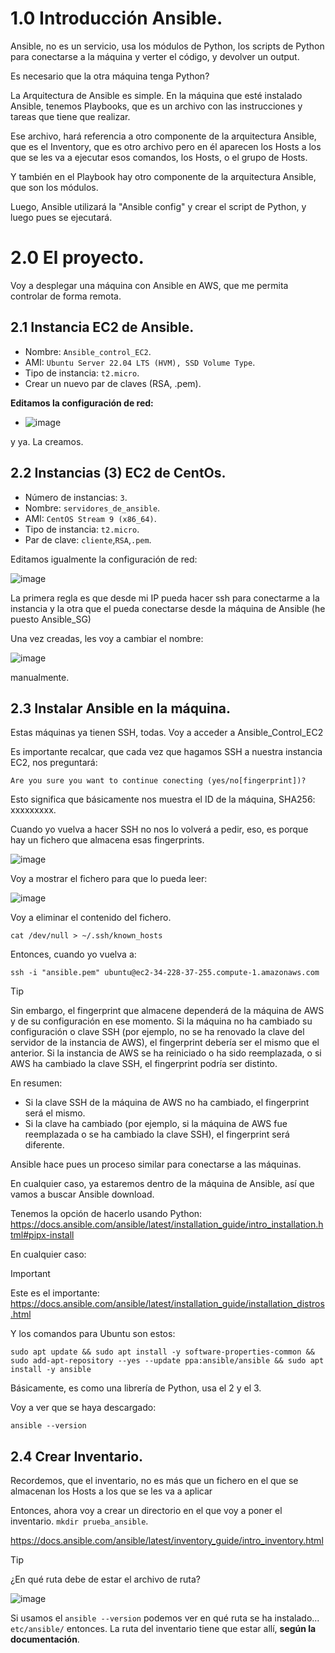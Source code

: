 # 1.0 Introducción Ansible.

Ansible, no es un servicio, usa los módulos de Python, los scripts de Python para conectarse a la máquina y verter el código, y devolver un output.

Es necesario que la otra máquina tenga Python?

La Arquitectura de Ansible es simple. En la máquina que esté instalado Ansible, tenemos Playbooks, que es un archivo con las instrucciones y tareas que tiene que realizar.

Ese archivo, hará referencia a otro componente de la arquitectura Ansible, que es el Inventory, que es otro archivo pero en él aparecen los Hosts a los que se les va a ejecutar esos comandos, los Hosts, o el grupo de Hosts.

Y también en el Playbook hay otro componente de la arquitectura Ansible, que son los módulos.

Luego, Ansible utilizará la "Ansible config" y crear el script de Python, y luego pues se ejecutará.

# 2.0 El proyecto.

Voy a desplegar una máquina con Ansible en AWS, que me permita controlar de forma remota.

## 2.1 Instancia EC2 de Ansible.

- Nombre: `Ansible_control_EC2`.
- AMI: `Ubuntu Server 22.04 LTS (HVM), SSD Volume Type`.
- Tipo de instancia: `t2.micro`.
- Crear un nuevo par de claves (RSA, .pem).

**Editamos la configuración de red:**
- ![image](https://github.com/user-attachments/assets/8884a75c-1307-4378-9c9c-802c6c5e192b)

y ya. La creamos.

## 2.2 Instancias (3) EC2 de CentOs.
- Número de instancias: `3`.
- Nombre: `servidores_de_ansible`.
- AMI: `CentOS Stream 9 (x86_64)`.
- Tipo de instancia: `t2.micro`.
- Par de clave: `cliente`,`RSA`,`.pem`.

Editamos igualmente la configuración de red:

![image](https://github.com/user-attachments/assets/ffe8a2c7-1c4d-4255-9669-8ae45d41285b)

La primera regla es que desde mi IP pueda hacer ssh para conectarme a la instancia y la otra que el pueda conectarse desde la máquina de Ansible (he puesto Ansible_SG)

Una vez creadas, les voy a cambiar el nombre:

![image](https://github.com/user-attachments/assets/1b64d87e-58e8-4434-8323-d6f96e32bcff)

manualmente.

## 2.3 Instalar Ansible en la máquina.

Estas máquinas ya tienen SSH, todas. Voy a acceder a Ansible_Control_EC2

Es importante recalcar, que cada vez que hagamos SSH a nuestra instancia EC2, nos preguntará:

`Are you sure you want to continue conecting (yes/no[fingerprint])?`

Esto significa que básicamente nos muestra el ID de la máquina, SHA256: xxxxxxxxx.

Cuando yo vuelva a hacer SSH no nos lo volverá a pedir, eso, es porque hay un fichero que almacena esas fingerprints.

![image](https://github.com/user-attachments/assets/b59262e0-b28c-492e-80a1-84532f11fdd9)

Voy a mostrar el fichero para que lo pueda leer:

![image](https://github.com/user-attachments/assets/a07259e8-9360-4f45-9ae2-11ba3e144156)

Voy a eliminar el contenido del fichero.

```
cat /dev/null > ~/.ssh/known_hosts
```

Entonces, cuando yo vuelva a:

```
ssh -i "ansible.pem" ubuntu@ec2-34-228-37-255.compute-1.amazonaws.com
```

> [!TIP]
>Sin embargo, el fingerprint que almacene dependerá de la máquina de AWS y de su configuración en ese momento. Si la máquina no ha cambiado su configuración o clave SSH (por ejemplo, no se ha renovado la clave del servidor de la instancia de AWS), el fingerprint debería ser el mismo que el anterior. Si la instancia de AWS se ha reiniciado o ha sido reemplazada, o si AWS ha cambiado la clave SSH, el fingerprint podría ser distinto.
>
>En resumen:
>
>- Si la clave SSH de la máquina de AWS no ha cambiado, el fingerprint será el mismo.
>- Si la clave ha cambiado (por ejemplo, si la máquina de AWS fue reemplazada o se ha cambiado la clave SSH), el fingerprint será diferente.
>

Ansible hace pues un proceso similar para conectarse a las máquinas.

En cualquier caso, ya estaremos dentro de la máquina de Ansible, así que vamos a buscar Ansible download.

Tenemos la opción de hacerlo usando Python:
https://docs.ansible.com/ansible/latest/installation_guide/intro_installation.html#pipx-install

En cualquier caso:

>[!IMPORTANT]
>Este es el importante:
>https://docs.ansible.com/ansible/latest/installation_guide/installation_distros.html
>
>Y los comandos para Ubuntu son estos:
>```
> sudo apt update && sudo apt install -y software-properties-common && sudo add-apt-repository --yes --update ppa:ansible/ansible && sudo apt install -y ansible
>```

Básicamente, es como una librería de Python, usa el 2 y el 3.

Voy a ver que se haya descargado:

```
ansible --version
```

## 2.4 Crear Inventario.
Recordemos, que el inventario, no es más que un fichero en el que se almacenan los Hosts a los que se les va a aplicar

Entonces, ahora voy a crear un directorio en el que voy a poner el inventario.
`mkdir prueba_ansible`.

https://docs.ansible.com/ansible/latest/inventory_guide/intro_inventory.html

> [!TIP]
> ¿En qué ruta debe de estar el archivo de ruta?
> 
> ![image](https://github.com/user-attachments/assets/5fbb0644-33da-4f7b-a7c7-f1c1d68f6c96)
>
> Si usamos el `ansible --version` podemos ver en qué ruta se ha instalado... `etc/ansible/` entonces. La ruta del inventario tiene que estar allí, **según la documentación**.
> 

